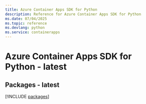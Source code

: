 ```yaml
---
title: Azure Container Apps SDK for Python
description: Reference for Azure Container Apps SDK for Python
ms.date: 07/04/2025
ms.topic: reference
ms.devlang: python
ms.service: containerapps
---
```

# Azure Container Apps SDK for Python - latest
## Packages - latest
[!INCLUDE [packages](container-apps-index.md)]